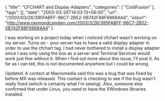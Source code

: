 {
	"title": "CFCHART and Display Adapters",
	"categories": [
		"ColdFusion"
	],
	"tags": [],
	"date": "2003-03-26T14:03:13+06:00",
	"url": "/2003/03/26/395FABFF-96C7-2B52-0B742F88F69684A4",
	"oldurl": "http://www.raymondcamden.com/2003/3/26/395FABFF-96C7-2B52-0B742F88F69684A4"
}

I was working on a project today when I noticed cfchart wasn't working on my server. Turns on - your server has to have a valid display adapter in order to use the cfchart tag. I had never bothered to install a display adapter since I was only using the box as a server and Terminal Services would work just fine without it. When I find out more about this issue, I'll post it. As far as I can tell, this is not documented anywhere but I could be wrong.

Updated: A contact at Macromedia said this was a bug that was fixed by before MX was released. This contact is checking to see if the bug wasn't really fixed (which is certainly what I'm seeing). Also, someone else confirmed that under Linux, you need to have the XWindows libraries installed.